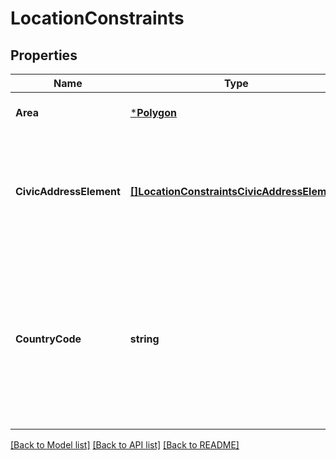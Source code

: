 # LocationConstraints

## Properties
Name | Type | Description | Notes
------------ | ------------- | ------------- | -------------
**Area** | [***Polygon**](Polygon.md) |  | [optional] [default to null]
**CivicAddressElement** | [**[]LocationConstraintsCivicAddressElement**](LocationConstraints_civicAddressElement.md) | Zero or more elements comprising the civic address. Shall be absent if the \&quot;area\&quot; attribute is present. | [optional] [default to null]
**CountryCode** | **string** | The two-letter ISO 3166 [7] country code in capital letters. Shall be present in case the \&quot;area\&quot; attribute is absent. May be absent if the \&quot;area\&quot; attribute is present (see note). | [optional] [default to null]

[[Back to Model list]](../README.md#documentation-for-models) [[Back to API list]](../README.md#documentation-for-api-endpoints) [[Back to README]](../README.md)


